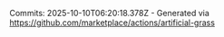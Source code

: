 Commits: 2025-10-10T06:20:18.378Z - Generated via https://github.com/marketplace/actions/artificial-grass
<br>

